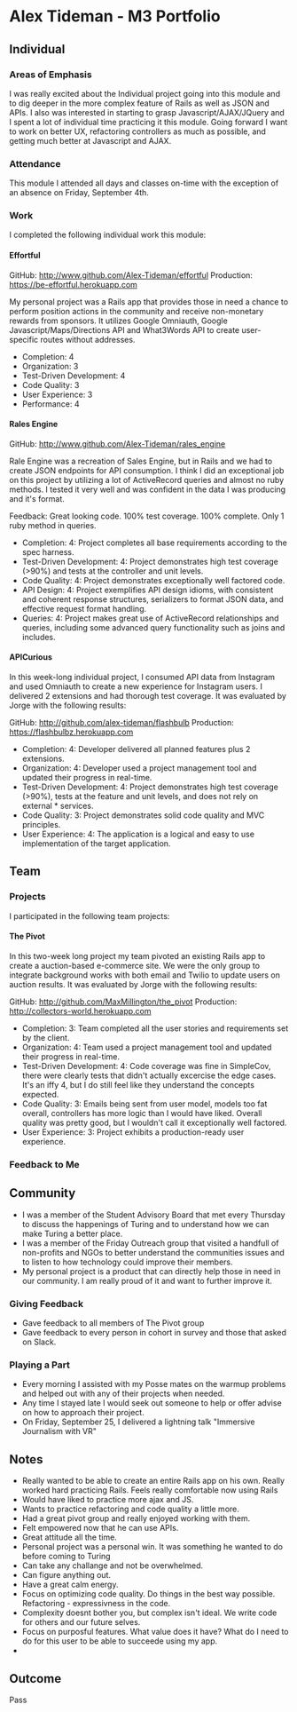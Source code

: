 
# Alex Tideman - M3 Portfolio

## Individual

### Areas of Emphasis

I was really excited about the Individual project going into this module and to dig deeper in the more complex feature of Rails as well as JSON and APIs. I also was interested in starting to grasp Javascript/AJAX/JQuery and I spent a lot of individual time practicing it this module. Going forward I want to work on better UX, refactoring controllers as much as possible, and getting much better at Javascript and AJAX.


### Attendance

This module I attended all days and classes on-time with the exception of an
absence on Friday, September 4th.

### Work

I completed the following individual work this module:

#### Effortful

GitHub: http://www.github.com/Alex-Tideman/effortful
Production: https://be-effortful.herokuapp.com

My personal project was a Rails app that provides those in need a chance to perform position actions in the community and receive non-monetary rewards from sponsors. It utilizes Google Omniauth, Google Javascript/Maps/Directions API and What3Words API to create user-specific routes without addresses.

* Completion: 4
* Organization: 3
* Test-Driven Development: 4
* Code Quality: 3
* User Experience: 3
* Performance: 4


#### Rales Engine

GitHub: http://www.github.com/Alex-Tideman/rales_engine

Rale Engine was a recreation of Sales Engine, but in Rails and we had to create JSON endpoints for API consumption. I think I did an exceptional job
on this project by utilizing a lot of ActiveRecord queries and almost no ruby methods. I tested it very well and was confident in the data I was producing and it's format.

Feedback: Great looking code. 100% test coverage. 100% complete. Only 1 ruby method in queries.

  * Completion: 4: Project completes all base requirements according to the spec harness.
  * Test-Driven Development: 4: Project demonstrates high test coverage (>90%) and tests at the controller and unit levels.
  * Code Quality: 4: Project demonstrates exceptionally well factored code.
  * API Design: 4: Project exemplifies API design idioms, with consistent and coherent response structures, serializers to format JSON data, and effective request format handling.
  * Queries: 4: Project makes great use of ActiveRecord relationships and queries, including some advanced query functionality such as joins and includes.


#### APICurious

In this week-long individual project, I consumed API data from Instagram and used Omniauth to create a new
experience for Instagram users. I delivered 2 extensions and had thorough test coverage.
It was evaluated by Jorge with the following results:

GitHub: http://github.com/alex-tideman/flashbulb
Production: https://flashbulbz.herokuapp.com

  * Completion: 4: Developer delivered all planned features plus 2 extensions.
  * Organization: 4: Developer used a project management tool and updated their progress in real-time.
  * Test-Driven Development: 4: Project demonstrates high test coverage (>90%), tests at the feature and unit levels, and does not rely on external * services.
  * Code Quality: 3: Project demonstrates solid code quality and MVC principles.
  * User Experience: 4: The application is a logical and easy to use implementation of the target application.



## Team

### Projects

I participated in the following team projects:

#### The Pivot

In this two-week long project my team pivoted an existing Rails app to create a auction-based e-commerce site.
We were the only group to integrate background works with both email and Twilio to update users on auction results.
It was evaluated by Jorge with the following results:

GitHub: http://github.com/MaxMillington/the_pivot
Production: http://collectors-world.herokuapp.com

  * Completion: 3: Team completed all the user stories and requirements set by the client.
  * Organization: 4: Team used a project management tool and updated their progress in real-time.
  * Test-Driven Development: 4: Code coverage was fine in SimpleCov, there were clearly tests that didn't actually excercise the edge cases. It's an iffy 4, but I do still feel like they understand the concepts expected.
  * Code Quality: 3: Emails being sent from user model, models too fat overall, controllers has more logic than I would have liked. Overall quality was pretty good, but I wouldn't call it exceptionally well factored.
  * User Experience: 3: Project exhibits a production-ready user experience.

### Feedback to Me


## Community

* I was a member of the Student Advisory Board that met every Thursday to discuss the happenings of Turing and to understand how we can make Turing a better place.
* I was a member of the Friday Outreach group that visited a handfull of non-profits and NGOs to better understand the communities issues and to listen to how technology could improve their members.
* My personal project is a product that can directly help those in need in our community. I am really proud of it and want to further improve it.

### Giving Feedback

* Gave feedback to all members of The Pivot group
* Gave feedback to every person in cohort in survey and those that asked on Slack.

### Playing a Part

* Every morning I assisted with my Posse mates on the warmup problems and helped out with any of their projects when needed.
* Any time I stayed late I would seek out someone to help or offer advise on how to approach their project.
* On Friday, September 25, I delivered a lightning talk "Immersive Journalism with VR"


## Notes
* Really wanted to be able to create an entire Rails app on his own. Really worked hard practicing Rails. Feels really comfortable now using Rails
* Would have liked to practice more ajax and JS.
* Wants to practice refactoring and code quality a little more.
* Had a great pivot group and really enjoyed working with them.
* Felt empowered now that he can use APIs.
* Great attitude all the time.
* Personal project was a personal win. It was something he wanted to do before coming to Turing
* Can take any challange and not be overwhelmed.
* Can figure anything out.
* Have a great calm energy.
* Focus on optimizing code quality. Do things in the best way possible. Refactoring - expressivness in the code.
* Complexity doesnt bother you, but complex isn't ideal. We write code for others and our future selves.
* Focus on purposful features. What value does it have? What do I need to do for this user to be able to succeede using my app.
* 

## Outcome
Pass

